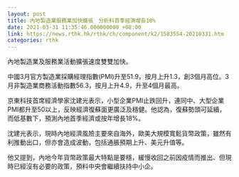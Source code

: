 ```yaml
---
layout: post
title: 內地製造業服務業加快擴張　分析料首季經濟增長18%
date: 2021-03-31 11:35:46.000000000 +08:00
link: https://news.rthk.hk/rthk/ch/component/k2/1583554-20210331.htm
categories: rthk
---
```


內地製造業及服務業活動擴張速度雙雙加快。

中國3月官方製造業採購經理指數(PMI)升至51.9，按月上升1.3，創3個月高位。3月非製造業商務活動指數56.3，按月上升4.9，升至4個月最高。

京東科技首席經濟學家沈建光表示，小型企業PMI止跌回升，連同中、大型企業PMI都升至50以上，反映經濟復蘇面更廣泛及穩健。他認為，復蘇勢頭可延續，而低基數下，預測內地首季經濟或按年增長18%。

沈建光表示，現時內地經濟風險主要來自海外，歐美大規模寬鬆貨幣政策，雖然有利推動出口，但亦會造成波動，包括通脹預期上升、美元升值等。

他又提到，內地今年貨幣政策最大特點是要穩，緩慢收回之前因疫情而推出、但現時已經沒有必要的政策，預料中央會繼續扶持中小企。
